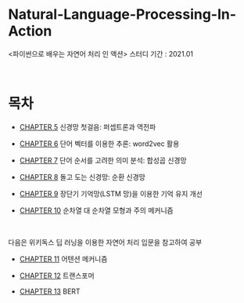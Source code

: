 # Natural-Language-Processing-In-Action
 <파이썬으로 배우는 자연어 처리 인 액션> 스터디
 기간 : 2021.01


<br>
 
# 목차

- [CHAPTER 5](https://github.com/jaeeun49/Natural-Language-Processing-In-Action-study/blob/main/Chapter5.%20%EC%8B%A0%EA%B2%BD%EB%A7%9D%EC%B2%AB%EA%B1%B8%EC%9D%8C.ipynb) 신경망 첫걸음: 퍼셉트론과 역전파

- [CHAPTER 6](https://github.com/jaeeun49/Natural-Language-Processing-In-Action-study/blob/main/Chapter6.%20%EB%8B%A8%EC%96%B4%20%EB%B2%A1%ED%84%B0.ipynb) 단어 벡터를 이용한 추론: word2vec 활용

- [CHAPTER 7](https://github.com/jaeeun49/Natural-Language-Processing-In-Action-study/blob/main/Chapter7.%20%ED%95%A9%EC%84%B1%EA%B3%B1%20%EC%8B%A0%EA%B2%BD%EB%A7%9D.ipynb) 단어 순서를 고려한 의미 분석: 합성곱 신경망

- [CHAPTER 8](https://github.com/jaeeun49/Natural-Language-Processing-In-Action-study/blob/main/Chapter8.%20%EC%88%9C%ED%99%98%20%EC%8B%A0%EA%B2%BD%EB%A7%9D.ipynb) 돌고 도는 신경망: 순환 신경망

- [CHAPTER 9](https://github.com/jaeeun49/Natural-Language-Processing-In-Action-study/blob/main/Chapter9.%20LSTM.ipynb) 장단기 기억망(LSTM 망)을 이용한 기억 유지 개선

- [CHAPTER 10](https://github.com/jaeeun49/Natural-Language-Processing-In-Action-study/blob/main/Chapter10.%20seq2seq%EB%AA%A8%ED%98%95%EA%B3%BC%20%EC%A3%BC%EC%9D%98%20%EB%A9%94%EC%BB%A4%EB%8B%88%EC%A6%98.ipynb) 순차열 대 순차열 모형과 주의 메커니즘

<Br>
 
다음은 위키독스 딥 러닝을 이용한 자연어 처리 입문을 참고하여 공부

- [CHAPTER 11](https://github.com/jaeeun49/Natural-Language-Processing-In-Action-study/blob/main/Chapter11.%20%EC%96%B4%ED%85%90%EC%85%98%20%EB%A9%94%EC%BB%A4%EB%8B%88%EC%A6%98.ipynb) 어텐션 메커니즘

- [CHAPTER 12](https://github.com/jaeeun49/Natural-Language-Processing-In-Action-study/blob/main/Chapter12.%20%ED%8A%B8%EB%9E%9C%EC%8A%A4%ED%8F%AC%EB%A8%B8.ipynb) 트랜스포머

- [CHAPTER 13](https://github.com/jaeeun49/Natural-Language-Processing-In-Action-study/blob/main/Chapter13.%20Bert.ipynb) BERT
